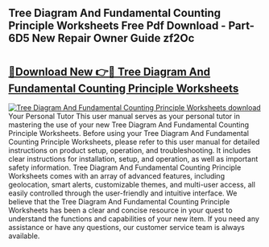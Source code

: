 ## Tree Diagram And Fundamental Counting Principle Worksheets Free Pdf Download - Part-6D5 New Repair Owner Guide zf2Oc

# <h2><a href="http://dfhlnu.blite.top/?on=Tree+Diagram+And+Fundamental+Counting+Principle+Worksheets">🔗Download New 👉🔴 Tree Diagram And Fundamental Counting Principle Worksheets</a></h2>

[![Tree Diagram And Fundamental Counting Principle Worksheets download](https://i.imgur.com/lujVjoI.png)](http://dfhlnu.blite.top/?on=Tree+Diagram+And+Fundamental+Counting+Principle+Worksheets)
Your Personal Tutor This user manual serves as your personal tutor in mastering the use of your new Tree Diagram And Fundamental Counting Principle Worksheets. Before using your Tree Diagram And Fundamental Counting Principle Worksheets, please refer to this user manual for detailed instructions on product setup, operation, and troubleshooting. It includes clear instructions for installation, setup, and operation, as well as important safety information. Tree Diagram And Fundamental Counting Principle Worksheets comes with an array of advanced features, including geolocation, smart alerts, customizable themes, and multi-user access, all easily controlled through the user-friendly and intuitive interface. We believe that the Tree Diagram And Fundamental Counting Principle Worksheets has been a clear and concise resource in your quest to understand the functions and capabilities of your new item. If you need any assistance or have any questions, our customer service team is always available.
